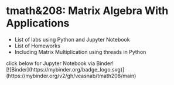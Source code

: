 
<h1>tmath&208: Matrix Algebra With Applications</h1>
<ul>
  <li>List of labs using Python and Jupyter Notebook</li>
  <li>List of Homeworks</li>
  <li>Including Matrix Multiplication using threads in Python</li>
</ul>
click below for Jupyter Notebook via Binder!
<br>[![Binder](https://mybinder.org/badge_logo.svg)] (https://mybinder.org/v2/gh/veasnab/tmath208/main)
